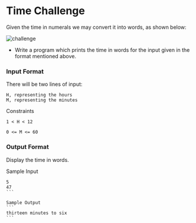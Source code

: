 # Time Challenge

Given the time in numerals we may convert it into words, as shown below:

![challenge](https://cloud.githubusercontent.com/assets/12941120/17652295/1e0e9e50-624f-11e6-8398-e5a863ca3b85.png)

- Write a program which prints the time in words for the input given in the format mentioned above.

### Input Format

There will be two lines of input:
```
H, representing the hours
M, representing the minutes
```

Constraints
```
1 < H < 12

0 <= M <= 60
```

### Output Format

Display the time in words.

Sample Input
````
5
47
```

Sample Output
```
thirteen minutes to six
```
